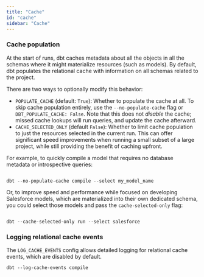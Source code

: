 ```yaml
---
title: "Cache"
id: "cache"
sidebar: "Cache"
---
```


### Cache population

At the start of runs, dbt caches metadata about all the objects in all the schemas where it might materialize resources (such as models). By default, dbt populates the relational cache with information on all schemas related to the project.

There are two ways to optionally modify this behavior:
- `POPULATE_CACHE` (default: `True`): Whether to populate the cache at all. To skip cache population entirely, use the `--no-populate-cache` flag or `DBT_POPULATE_CACHE: False`. Note that this does not _disable_ the cache; missed cache lookups will run queries, and update the cache afterward.
- `CACHE_SELECTED_ONLY` (default `False`): Whether to limit cache population to just the resources selected in the current run. This can offer significant speed improvements when running a small subset of a large project, while still providing the benefit of caching upfront.

For example, to quickly compile a model that requires no database metadata or introspective queries:
```text

dbt --no-populate-cache compile --select my_model_name

```

Or, to improve speed and performance while focused on developing Salesforce models, which are materialized into their own dedicated schema, you could select those models and pass the `cache-selected-only` flag:

```text

dbt --cache-selected-only run --select salesforce

```

### Logging relational cache events

The `LOG_CACHE_EVENTS` config allows detailed logging for relational cache events, which are disabled by default.

```text
dbt --log-cache-events compile
```

